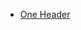 <!-- >>>>>> BEGIN GENERATED FILE (create_page_toc): SOURCE test/create_page_toc/templates/one_header.md -->
- [One Header](#one-header)
<!-- <<<<<< END GENERATED FILE (create_page_toc): SOURCE test/create_page_toc/templates/one_header.md -->

